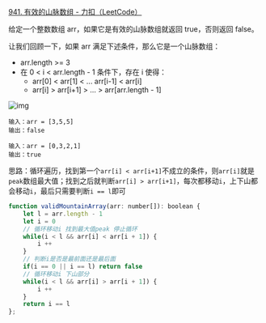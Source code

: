 [941. 有效的山脉数组 - 力扣（LeetCode）](https://leetcode.cn/problems/valid-mountain-array/)

给定一个整数数组 arr，如果它是有效的山脉数组就返回 true，否则返回 false。

让我们回顾一下，如果 arr 满足下述条件，那么它是一个山脉数组：

* arr.length >= 3
* 在 0 < i < arr.length - 1 条件下，存在 i 使得：
  * arr[0] < arr[1] < ... arr[i-1] < arr[i]
  * arr[i] > arr[i+1] > ... > arr[arr.length - 1]

![img](https://assets.leetcode.com/uploads/2019/10/20/hint_valid_mountain_array.png)

```
输入：arr = [3,5,5]
输出：false

输入：arr = [0,3,2,1]
输出：true
```

思路：循环遍历，找到第一个`arr[i] < arr[i+1]`不成立的条件，则`arr[i]`就是`peak`数组最大值；找到之后就判断`arr[i] > arr[i+1]`，每次都移动`i`，上下山都会移动`i`，最后只需要判断`i == l`即可

```js
function validMountainArray(arr: number[]): boolean {
    let l = arr.length - 1
    let i = 0
    // 循环移动i 找到最大值peak 停止循环
    while(i < l && arr[i] < arr[i + 1]) {
        i ++
    }
    // 判断i是否是最前面还是最后面
    if(i == 0 || i == l) return false
    // 循环移动i 下山部分
    while(i < l && arr[i] > arr[i + 1]) {
        i ++
    }
    return i == l
};
```

